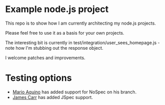 # Example node.js project

This repo is to show how I am currently architecting my node.js projects.

Please feel free to use it as a basis for your own projects.

The interesting bit is currently in test/integration/user_sees_homepage.js - note how I'm stubbing out the response object.

I welcome patches and improvements.

# Testing options

* [Mario Aquino](http://github.com/marioaquino/example-nodejs-project) has added support for NoSpec on his branch.
* [James Carr](http://github.com/jamescarr/example-nodejs-project) has added JSpec support.
